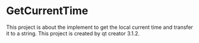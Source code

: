 GetCurrentTime
==============

This project is about the implement to get the local current time and transfer it to a string.
This project is created by qt creator 3.1.2.
